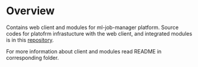 # Overview

Contains web client and modules for ml-job-manager platform.
Source codes for platofrm infrastucture with the web client, and integrated modules is in this [repository](https://github.com/bursasha/ml-job-manager).

For more information about client and modules read README in corresponding folder.
